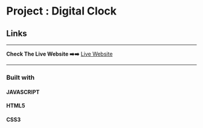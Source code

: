 # Project : Digital Clock

## 
## Links
<hr>
<b>Check The Live Website ➡️➡️</b> <a href="https://joemre.github.io/Digital_Clock_JS/">Live Website</a> 
<hr>

### Built with
#### JAVASCRIPT
#### HTML5
#### CSS3
